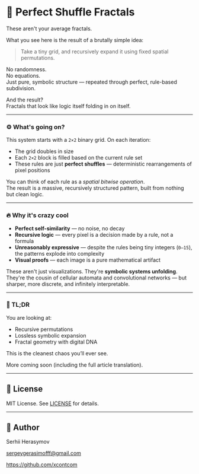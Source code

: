 # 🧠 Perfect Shuffle Fractals

These aren't your average fractals.

What you see here is the result of a brutally simple idea:
> Take a tiny grid, and recursively expand it using fixed spatial permutations.

No randomness.  
No equations.  
Just pure, symbolic structure — repeated through perfect, rule-based subdivision.

And the result?  
Fractals that look like logic itself folding in on itself.

---

### ⚙️ What's going on?

This system starts with a `2×2` binary grid. On each iteration:
- The grid doubles in size
- Each `2×2` block is filled based on the current rule set
- These rules are just **perfect shuffles** — deterministic rearrangements of pixel positions

You can think of each rule as a *spatial bitwise operation*.  
The result is a massive, recursively structured pattern, built from nothing but clean logic.

---

### 🔥 Why it's crazy cool

- **Perfect self-similarity** — no noise, no decay
- **Recursive logic** — every pixel is a decision made by a rule, not a formula
- **Unreasonably expressive** — despite the rules being tiny integers (`0–15`), the patterns explode into complexity
- **Visual proofs** — each image is a pure mathematical artifact

These aren't just visualizations. They're **symbolic systems unfolding**.  
They're the cousin of cellular automata and convolutional networks — but sharper, more discrete, and infinitely interpretable.

---

### 🧪 TL;DR

You are looking at:
- Recursive permutations
- Lossless symbolic expansion
- Fractal geometry with digital DNA

This is the cleanest chaos you’ll ever see.

More coming soon (including the full article translation).

---

## 📄 License

MIT License. See [LICENSE](LICENSE) for details.

---

## 👤 Author

Serhii Herasymov  

sergeygerasimofff@gmail.com  

https://github.com/xcontcom
